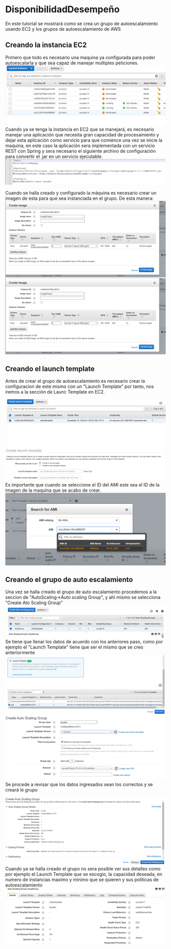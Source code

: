 # DisponibilidadDesempeño

En este tutorial se mostrará como se crea un grupo de autoescalamiento usando EC2 y los grupos de autoescalamiento de AWS

## Creando la instancia EC2

Primero que todo es necesario una maquina ya configurada para poder autoescalarla y que sea capaz de manejar multiples peticiones.
![](/images/ec2.png)
Cuando ya se tenga la instancia en EC2 que se manejará, es necesario manejar una aplicación que necesita gran capacidad de procesamiento
y dejar esta aplicación como servicio para que comience una vez se inicie la maquina, en este caso la aplicación sera implementada con un servicio REST
 con Spring y sera necesario el siguiente archivo de configuración para convertir el .jar en un servicio ejecutable.
 ![](/images/restService.png)
 
Cuando se halla creado y configurado la máquina es necesario crear un imagen de esta para que sea instanciada en el grupo.
De esta manera:
![](/images/ami1.png)
![](/images/ami2.png)

## Creando el launch template

Antes de crear el grupo de autoescalamiento es necesario crear la configuracion de este mismo con un "Launch Template" por tanto, nos iremos
a la sección de Launc Template en EC2.

![](/images/Launch1.png)
![](/images/Launch2.png)
Es importante que cuando se seleccione el ID del AMI este sea el ID de la imagen de la maquina que se acabo de crear.
![](/images/Launch3.png)

## Creando el grupo de auto escalamiento

Una vez se halla creado el grupo de auto escalamiento procedemos a la seccion de "AutoScaling->Auto scaling Group", y ahí mismo se selecciona "Create Ato Scaling Group"
![](/images/autoS1.png)
Se tiene que llenar los datos de acuerdo con los anteriores paso, como por ejemplo el "Launch Template" tiene que ser el mismo que se creo anteriormente
![](/images/autoS2.png)
![](/images/autoS3.png)
Se procede a revisar que los datos ingresados sean los correctos y se creará le grupo

![](/images/autos4.png)
Cuando ya se halla creado el grupo no sera posible ver sus detalles como por ejemplo el Launch Template que se escogio, la capacidad deseada, en numero de instancias maximo
y minimo que se quieren y sus politicas de autoescalamiento
![](/images/autoS5.png)

